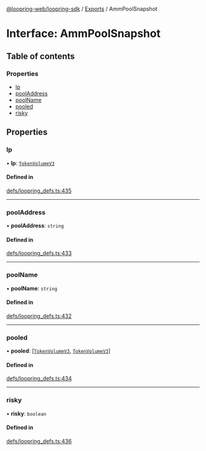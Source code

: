 [@loopring-web/loopring-sdk](../README.md) / [Exports](../modules.md) / AmmPoolSnapshot

# Interface: AmmPoolSnapshot

## Table of contents

### Properties

- [lp](AmmPoolSnapshot.md#lp)
- [poolAddress](AmmPoolSnapshot.md#pooladdress)
- [poolName](AmmPoolSnapshot.md#poolname)
- [pooled](AmmPoolSnapshot.md#pooled)
- [risky](AmmPoolSnapshot.md#risky)

## Properties

### lp

• **lp**: [`TokenVolumeV3`](TokenVolumeV3.md)

#### Defined in

[defs/loopring_defs.ts:435](https://github.com/Loopring/loopring_sdk/blob/5861d10/src/defs/loopring_defs.ts#L435)

___

### poolAddress

• **poolAddress**: `string`

#### Defined in

[defs/loopring_defs.ts:433](https://github.com/Loopring/loopring_sdk/blob/5861d10/src/defs/loopring_defs.ts#L433)

___

### poolName

• **poolName**: `string`

#### Defined in

[defs/loopring_defs.ts:432](https://github.com/Loopring/loopring_sdk/blob/5861d10/src/defs/loopring_defs.ts#L432)

___

### pooled

• **pooled**: [[`TokenVolumeV3`](TokenVolumeV3.md), [`TokenVolumeV3`](TokenVolumeV3.md)]

#### Defined in

[defs/loopring_defs.ts:434](https://github.com/Loopring/loopring_sdk/blob/5861d10/src/defs/loopring_defs.ts#L434)

___

### risky

• **risky**: `boolean`

#### Defined in

[defs/loopring_defs.ts:436](https://github.com/Loopring/loopring_sdk/blob/5861d10/src/defs/loopring_defs.ts#L436)
